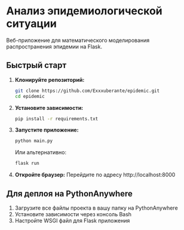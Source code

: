 # Анализ эпидемиологической ситуации

Веб-приложение для математического моделирования распространения эпидемии на Flask.

## Быстрый старт

1. **Клонируйте репозиторий:**
   ```bash
   git clone https://github.com/Exxxuberante/epidemic.git
   cd epidemic
   ```

2. **Установите зависимости:**
   ```bash
   pip install -r requirements.txt
   ```

3. **Запустите приложение:**
   ```bash
   python main.py
   ```
   
   Или альтернативно:
   ```bash
   flask run
   ```

4. **Откройте браузер:**
   Перейдите по адресу http://localhost:8000

## Для деплоя на PythonAnywhere

1. Загрузите все файлы проекта в вашу папку на PythonAnywhere
2. Установите зависимости через консоль Bash
3. Настройте WSGI файл для Flask приложения
